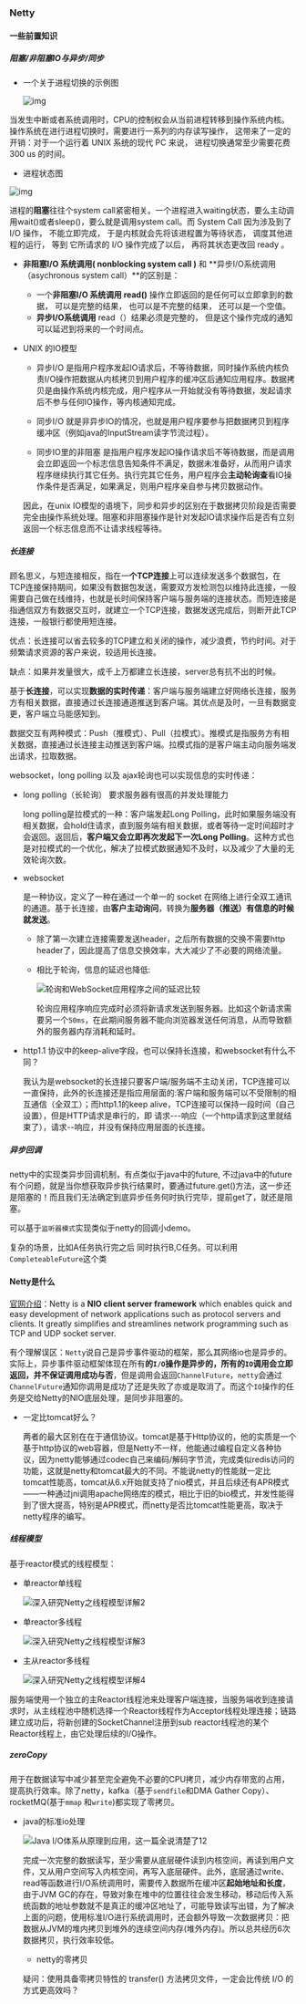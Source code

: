 ### Netty 

#### 一些前置知识

##### 阻塞/非阻塞IO与异步/同步

- 一个关于进程切换的示例图

  ![img](https://pic1.zhimg.com/80/v2-5672054f97fd77f78420fed6b442536e_1440w.jpg?source=1940ef5c)

当发生中断或者系统调用时，CPU的控制权会从当前进程转移到操作系统内核。操作系统在进行进程切换时，需要进行一系列的内存读写操作， 这带来了一定的开销：对于一个运行着 UNIX 系统的现代 PC 来说， 进程切换通常至少需要花费 300 us 的时间。

- 进程状态图

![img](https://pic2.zhimg.com/80/v2-e88514c2e604c4ac538c402f1788862c_1440w.jpg?source=1940ef5c)

进程的**阻塞**往往个system call紧密相关。一个进程进入waiting状态，要么主动调用wait()或者sleep()，要么就是调用system call。而 System Call 因为涉及到了 I/O 操作， 不能立即完成， 于是内核就会先将该进程置为等待状态， 调度其他进程的运行， 等到 它所请求的 I/O 操作完成了以后， 再将其状态更改回 ready 。

- **非阻塞I/O 系统调用( nonblocking system call )** 和 **异步I/O系统调用 （asychronous system call）**的区别是：
  - 一个**非阻塞I/O 系统调用 read()** 操作立即返回的是任何可以立即拿到的数据， 可以是完整的结果， 也可以是不完整的结果， 还可以是一个空值。
  - **异步I/O系统调用** read（）结果必须是完整的， 但是这个操作完成的通知可以延迟到将来的一个时间点。

- UNIX 的IO模型

  - 异步I/O 是指用户程序发起IO请求后，不等待数据，同时操作系统内核负责I/O操作把数据从内核拷贝到用户程序的缓冲区后通知应用程序。数据拷贝是由操作系统内核完成，用户程序从一开始就没有等待数据，发起请求后不参与任何IO操作，等内核通知完成。

  - 同步I/O 就是非异步IO的情况，也就是用户程序要参与把数据拷贝到程序缓冲区（例如java的InputStream读字节流过程）。
  - 同步IO里的非阻塞 是指用户程序发起IO操作请求后不等待数据，而是调用会立即返回一个标志信息告知条件不满足，数据未准备好，从而用户请求程序继续执行其它任务。执行完其它任务，用户程序会**主动轮询查**看IO操作条件是否满足，如果满足，则用户程序亲自参与拷贝数据动作。

  因此，在unix IO模型的语境下，同步和异步的区别在于数据拷贝阶段是否需要完全由操作系统处理。阻塞和非阻塞操作是针对发起IO请求操作后是否有立刻返回一个标志信息而不让请求线程等待。

##### 长连接

​	顾名思义，与短连接相反，指在一**个TCP连接**上可以连续发送多个数据包，在TCP连接保持期间，如果没有数据包发送，需要双方发检测包以维持此连接，一般需要自己做在线维持，也就是长时间保持客户端与服务端的连接状态。而短连接是指通信双方有数据交互时，就建立一个TCP连接，数据发送完成后，则断开此TCP连接，一般银行都使用短连接。 

​	优点：长连接可以省去较多的TCP建立和关闭的操作，减少浪费，节约时间。对于频繁请求资源的客户来说，较适用长连接。

​	缺点：如果并发量很大，成千上万都建立长连接，server总有抗不出的时候。

​	基于**长连接**，可以实现**数据的实时传递**：客户端与服务端建立好网络长连接，服务方有相关数据，直接通过长连接通道推送到客户端。其优点是及时，一旦有数据变更，客户端立马能感知到。

​	数据交互有两种模式：Push（推模式）、Pull（拉模式）。推模式是指服务方有相关数据，直接通过长连接主动推送到客户端。拉模式指的是客户端主动向服务端发出请求，拉取数据。	

websocket，long polling 以及 ajax轮询也可以实现信息的实时传递：

- long polling（长轮询）    要求服务器有很高的并发处理能力

  long polling是拉模式的一种：客户端发起Long Polling，此时如果服务端没有相关数据，会hold住请求，直到服务端有相关数据，或者等待一定时间超时才会返回。返回后，**客户端又会立即再次发起下一次Long Polling**。这种方式也是对拉模式的一个优化，解决了拉模式数据通知不及时，以及减少了大量的无效轮询次数。

- websocket  

  是一种协议，定义了一种在通过一个单一的 socket 在网络上进行全双工通讯的通道。基于长连接，由**客户主动询问**，转换为**服务器（推送）有信息的时候就发送**。

  - 除了第一次建立连接需要发送header，之后所有数据的交换不需要http header了，因此提高了信息交换效率，大大减少了不必要的网络流量。

  - 相比于轮询，信息的延迟也降低:

    ![轮询和WebSocket应用程序之间的延迟比较](https://segmentfault.com/img/bVbnYjK?w=504&h=360)

    ​    轮询应用程序响应完成时必须将新请求发送到服务器。比如这个新请求需要另一个`50ms`，在此期间服务器不能向浏览器发送任何消息，从而导致额外的服务器内存消耗和延时。

- http1.1 协议中的keep-alive字段，也可以保持长连接，和websocket有什么不同？

  我认为是websocket的长连接只要客户端/服务端不主动关闭，TCP连接可以一直保持，此外的长连接还是指应用层面的:客户端和服务端可以不受限制的相互通信（全双工）；而http1.1的keep alive，TCP连接可以保持一段时间（自己设置），但是HTTP请求是串行的，即 请求---响应（一个http请求到这里就结束了），请求--响应，并没有保持应用层面的长连接。

##### 异步回调

netty中的实现类异步回调机制，有点类似于java中的future, 不过java中的future有个问题，就是当你想获取异步执行结果时，要通过future.get()方法，这一步还是阻塞的！而且我们无法确定到底异步任务何时执行完毕，提前get了，就还是阻塞。

可以基于``监听器模式``实现类似于netty的回调小demo。

复杂的场景，比如A任务执行完之后 同时执行B,C任务。可以利用``CompleteableFuture``这个类



#### Netty是什么

[官网介绍](https://netty.io/)：Netty is a **NIO client server framework** which enables quick and easy development of network applications such as protocol servers and clients. It greatly simplifies and streamlines network programming such as TCP and UDP socket server.

有个理解误区：`Netty`说自己是异步事件驱动的框架，那么其网络io也是异步的。 实际上，异步事件驱动框架体现在所有**的`I/O`操作是异步的，所有的`IO`调用会立即返回，并不保证调用成功与否**，但是调用会返回`ChannelFuture`，`netty`会通过`ChannelFuture`通知你调用是成功了还是失败了亦或是取消了。而这个``IO``操作的任务是交给Netty的NIO底层处理，是同步非阻塞的。

- 一定比tomcat好么？

  两者的最大区别在在于通信协议。tomcat是基于Http协议的，他的实质是一个基于http协议的web容器，但是Netty不一样，他能通过编程自定义各种协议，因为netty能够通过codec自己来编码/解码字节流，完成类似redis访问的功能，这就是netty和tomcat最大的不同。不能说netty的性能就一定比tomcat性能高，tomcat从6.x开始就支持了nio模式，并且后续还有APR模式——一种通过jni调用apache网络库的模式，相比于旧的bio模式，并发性能得到了很大提高，特别是APR模式，而netty是否比tomcat性能更高，取决于netty程序的编写。
  
##### 线程模型

基于reactor模式的线程模型：

- 单reactor单线程

  ![深入研究Netty之线程模型详解2](https://res-static.hc-cdn.cn/fms/img/902d614415f21a4f73939b4e7b7e70fd1603448103731.png)

- 单reactor多线程

  ![深入研究Netty之线程模型详解3](https://res-static.hc-cdn.cn/fms/img/507fb85af3f5a8d242c6414b0ec766ef1603448103732.png)

- 主从reactor多线程

  ![深入研究Netty之线程模型详解4](https://res-static.hc-cdn.cn/fms/img/d11538a81f64d5c67d9572f804d8dbb11603448103732.png)

服务端使用一个独立的主Reactor线程池来处理客户端连接，当服务端收到连接请求时，从主线程池中随机选择一个Reactor线程作为Acceptor线程处理连接；链路建立成功后，将新创建的SocketChannel注册到sub reactor线程池的某个Reactor线程上，由它处理后续的I/O操作。

##### zeroCopy

用于在数据读写中减少甚至完全避免不必要的CPU拷贝，减少内存带宽的占用，提高执行效率。除了netty，kafka（基于``sendfile``和DMA Gather Copy）、rocketMQ(基于``mmap`` 和``write``)都实现了零拷贝。

- java的标准io处理

  ![Java I/O体系从原理到应用，这一篇全说清楚了12](https://res-static.hc-cdn.cn/fms/img/ce57de2dd4420edb1acf2753c08347b21603795428998)

  ​    完成一次完整的数据读写，至少需要从底层硬件读到内核空间，再读到用户文件，又从用户空间写入内核空间，再写入底层硬件。此外，底层通过write、read等函数进行I/O系统调用时，需要传入数据所在缓冲区**起始地址和长度**，由于JVM GC的存在，导致对象在堆中的位置往往会发生移动，移动后传入系统函数的地址参数就不是真正的缓冲区地址了，可能导致读写出错，为了解决上面的问题，使用标准I/O进行系统调用时，还会额外导致一次数据拷贝：把数据从JVM的堆内拷贝到堆外的连续空间内存(堆外内存)。所以总共经历6次数据拷贝，执行效率较低。

  - netty的零拷贝

  疑问：使用具备零拷贝特性的 transfer() 方法拷贝文件，一定会比传统 I/O 的方式更高效吗？

